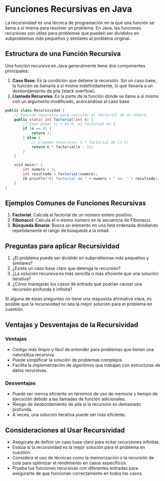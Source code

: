 # Funciones Recursivas en Java

La recursividad es una técnica de programación en la que una función se llama a sí misma para resolver un problema. En
Java, las funciones recursivas son útiles para problemas que pueden ser divididos en subproblemas más pequeños y
similares al problema original.

## Estructura de una Función Recursiva

Una función recursiva en Java generalmente tiene dos componentes principales:

1. **Caso Base**: Es la condición que detiene la recursión. Sin un caso base, la función se llamaría a sí misma
   indefinidamente, lo que llevaría a un desbordamiento de pila (stack overflow).
2. **Llamada Recursiva**: Es la parte de la función donde se llama a sí misma con un argumento modificado, acercándose
   al caso base.

```java
public class Recursividad {
    // Función recursiva para calcular el factorial de un número
    public static int factorial(int n) {
        // Caso base: si n es 0, el factorial es 1
        if (n == 0) {
            return 1;
        } else {
            // Llamada recursiva: n * factorial de (n-1)
            return n * factorial(n - 1);
        }
    }

    void main() {
        int numero = 5;
        int resultado = factorial(numero);
        IO.println("El factorial de " + numero + " es: " + resultado);
    }
}
```

## Ejemplos Comunes de Funciones Recursivas

1. **Factorial**: Calcula el factorial de un número entero positivo.
2. **Fibonacci**: Calcula el n-ésimo número en la secuencia de Fibonacci.
3. **Búsqueda Binaria**: Busca un elemento en una lista ordenada dividiendo repetidamente el rango de búsqueda a la
   mitad.

## Preguntas para aplicar Recursividad

1. ¿El problema puede ser dividido en subproblemas más pequeños y similares?
2. ¿Existe un caso base claro que detenga la recursión?
3. ¿La solución recursiva es más sencilla o más eficiente que una solución iterativa?
4. ¿Cómo manejarás los casos de entrada que podrían causar una recursión profunda o infinita?

Si alguna de estas preguntas no tiene una respuesta afirmativa clara, es posible que la recursividad no sea la mejor
solución para el problema en cuestión.

## Ventajas y Desventajas de la Recursividad

### Ventajas

- Código más limpio y fácil de entender para problemas que tienen una naturaleza recursiva.
- Puede simplificar la solución de problemas complejos.
- Facilita la implementación de algoritmos que trabajan con estructuras de datos recursivas.

### Desventajas

- Puede ser menos eficiente en términos de uso de memoria y tiempo de ejecución debido a las llamadas de función
  adicionales.
- Riesgo de desbordamiento de pila si la recursión es demasiado profunda.
- A veces, una solución iterativa puede ser más eficiente.

## Consideraciones al Usar Recursividad

- Asegúrate de definir un caso base claro para evitar recursiones infinitas.
- Evalúa si la recursividad es la mejor solución para el problema en cuestión.
- Considera el uso de técnicas como la memorización o la recursión de cola para optimizar el rendimiento en casos
  específicos.
- Prueba tus funciones recursivas con diferentes entradas para asegurarte de que funcionan correctamente en todos los
  casos.